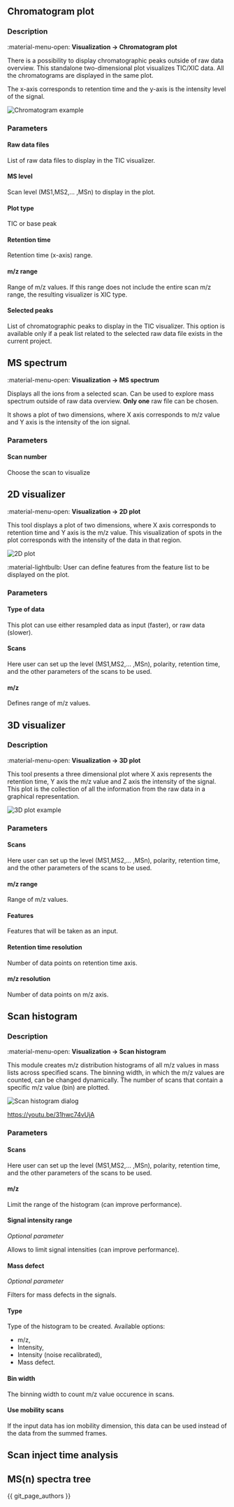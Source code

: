 ## **Chromatogram plot**

### **Description**

:material-menu-open: **Visualization → Chromatogram plot**

There is a possibility to display chromatographic peaks outside of raw data overview. This standalone two-dimensional plot visualizes TIC/XIC data. All the chromatograms are displayed in the same plot.

The x-axis corresponds to retention time and the y-axis is the intensity level of the signal.

![Chromatogram example](TIC_double_plot.png)

### **Parameters**

#### **Raw data files**

List of raw data files to display in the TIC visualizer.

#### **MS level**

Scan level (MS1,MS2,... ,MSn) to display in the plot.

#### **Plot type**

TIC or base peak

#### **Retention time**

Retention time (x-axis) range.

#### **m/z range**

Range of m/z values. If this range does not include the entire scan m/z range, the resulting visualizer is XIC type.

#### **Selected peaks**

List of chromatographic peaks to display in the TIC visualizer. This option is available only if a peak list related to the selected raw data file exists in the current project.

## **MS spectrum**

:material-menu-open: **Visualization → MS spectrum**

Displays all the ions from a selected scan. Can be used to explore mass spectrum outside of raw data overview.
**Only one** raw file can be chosen.

It shows a plot of two dimensions, where X axis corresponds to m/z value and Y axis is the intensity of the ion signal.

### **Parameters**

#### **Scan number**

Choose the scan to visualize

## **2D visualizer**

:material-menu-open: **Visualization → 2D plot**

This tool displays a plot of two dimensions, where X axis corresponds to retention time and Y axis is the m/z value. This visualization of spots in the plot corresponds with the intensity of the data in that region.

![2D plot](2D-plot.png)

:material-lightbulb: User can define features from the feature list to be displayed on the plot.

### **Parameters**

#### **Type of data**

This plot can use either resampled data as input (faster), or raw data (slower).

#### **Scans**

Here user can set up the level (MS1,MS2,... ,MSn), polarity, retention time, and the other parameters of the scans to be used.

#### **m/z** 

Defines range of m/z values. 

[//]: # (TODO Look into the code for this - If this range does not include the whole scan m/z range, the resulting visualizer is XIC type.)

## **3D visualizer**

### **Description**

:material-menu-open: **Visualization → 3D plot**

This tool presents a three dimensional plot where X axis represents the retention time, Y axis the m/z value and Z axis the intensity of the signal. This plot is the collection of all the information from the raw data in a graphical representation.

![3D plot example](Fx3D_all_peaks.png)

### **Parameters**

#### **Scans**

Here user can set up the level (MS1,MS2,... ,MSn), polarity, retention time, and the other parameters of the scans to be used.

#### **m/z range**

Range of m/z values.

#### **Features**

Features that will be taken as an input.

#### **Retention time resolution**

Number of data points on retention time axis.

#### **m/z resolution**

Number of data points on m/z axis.

## **Scan histogram**

### **Description**

:material-menu-open: **Visualization → Scan histogram**

This module creates m/z distribution histograms of all m/z values in mass lists across specified scans. The binning width, in which the m/z values are counted, can be changed dynamically. The number of scans that contain a specific m/z value (bin) are plotted.

![Scan histogram dialog](scan-histogram-dialog.PNG)

[//]: # (TODO Maybe change the picture)

<https://youtu.be/31hwc74vUjA>

### **Parameters**

#### **Scans**

Here user can set up the level (MS1,MS2,... ,MSn), polarity, retention time, and the other parameters of the scans to be used.

#### **m/z**

Limit the range of the histogram (can improve performance).

#### **Signal intensity range**

_Optional parameter_

Allows to limit signal intensities (can improve performance).

#### **Mass defect**

_Optional parameter_

Filters for mass defects in the signals.

#### **Type**

Type of the histogram to be created. Available options:

- m/z,
- Intensity,
- Intensity (noise recalibrated),
- Mass defect.

#### **Bin width**

The binning width to count m/z value occurence in scans.

#### **Use mobility scans**

If the input data has ion mobility dimension, this data can be used instead of the data from the summed frames.

## **Scan inject time analysis**

[//]: # (TODO)

## **MS(n) spectra tree**

[//]: # (TODO)

[//]: # (TODO Describe MS plot window)

[//]: # (TODO Decribe chromatogram window)

[//]: # (TODO 2D plot//)

{{ git_page_authors }}
